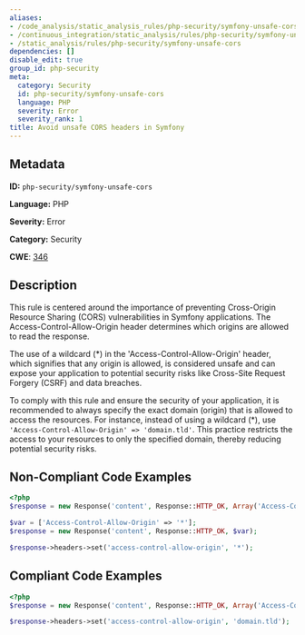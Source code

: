```yaml
---
aliases:
- /code_analysis/static_analysis_rules/php-security/symfony-unsafe-cors
- /continuous_integration/static_analysis/rules/php-security/symfony-unsafe-cors
- /static_analysis/rules/php-security/symfony-unsafe-cors
dependencies: []
disable_edit: true
group_id: php-security
meta:
  category: Security
  id: php-security/symfony-unsafe-cors
  language: PHP
  severity: Error
  severity_rank: 1
title: Avoid unsafe CORS headers in Symfony
---
```

<!--  SOURCED FROM https://github.com/DataDog/datadog-static-analyzer-rule-docs -->


## Metadata
**ID:** `php-security/symfony-unsafe-cors`

**Language:** PHP

**Severity:** Error

**Category:** Security

**CWE**: [346](https://cwe.mitre.org/data/definitions/346.html)

## Description
This rule is centered around the importance of preventing Cross-Origin Resource Sharing (CORS) vulnerabilities in Symfony applications. The Access-Control-Allow-Origin header determines which origins are allowed to read the response.

The use of a wildcard (*) in the 'Access-Control-Allow-Origin' header, which signifies that any origin is allowed, is considered unsafe and can expose your application to potential security risks like Cross-Site Request Forgery (CSRF) and data breaches.

To comply with this rule and ensure the security of your application, it is recommended to always specify the exact domain (origin) that is allowed to access the resources. For instance, instead of using a wildcard (*), use `'Access-Control-Allow-Origin' => 'domain.tld'`. This practice restricts the access to your resources to only the specified domain, thereby reducing potential security risks.

## Non-Compliant Code Examples
```php
<?php
$response = new Response('content', Response::HTTP_OK, Array('Access-Control-Allow-Origin' => '*'));

$var = ['Access-Control-Allow-Origin' => '*'];
$response = new Response('content', Response::HTTP_OK, $var);

$response->headers->set('access-control-allow-origin', '*');
```

## Compliant Code Examples
```php
<?php
$response = new Response('content', Response::HTTP_OK, Array('Access-Control-Allow-Origin' => 'domain.tld'));

$response->headers->set('access-control-allow-origin', 'domain.tld');
```
